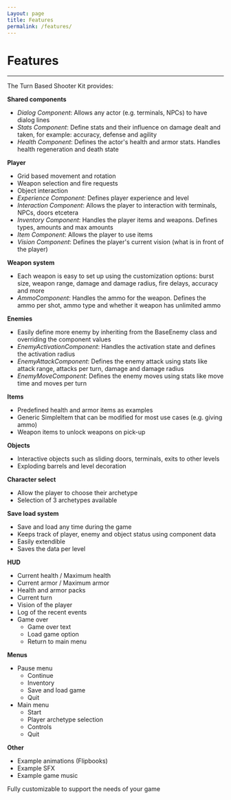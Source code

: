 ```yaml
---
Layout: page
title: Features
permalink: /features/
---
```


# Features

***

The Turn Based Shooter Kit provides:

__Shared components__

* _Dialog Component_: Allows any actor (e.g. terminals, NPCs) to have dialog lines
* _Stats Component_: Define stats and their influence on damage dealt and taken, for example: accuracy, defense and agility
* _Health Component_: Defines the actor's health and armor stats. Handles health regeneration and death state

__Player__

* Grid based movement and rotation
* Weapon selection and fire requests
* Object interaction
* _Experience Component_: Defines player experience and level
* _Interaction Component_: Allows the player to interaction with terminals, NPCs, doors etcetera
* _Inventory Component_: Handles the player items and weapons. Defines types, amounts and max amounts
* _Item Component_: Allows the player to use items
* _Vision Component_: Defines the player's current vision (what is in front of the player)

__Weapon system__

* Each weapon is easy to set up using the customization options: burst size, weapon range, damage and damage radius, fire delays, accuracy and more
* _AmmoComponent_: Handles the ammo for the weapon. Defines the ammo per shot, ammo type and whether it weapon has unlimited ammo

__Enemies__

* Easily define more enemy by inheriting from the BaseEnemy class and overriding the component values
* _EnemyActivationComponent_: Handles the activation state and defines the activation radius
* _EnemyAttackComponent_: Defines the enemy attack using stats like attack range, attacks per turn, damage and damage radius
* _EnemyMoveComponent_: Defines the enemy moves using stats like move time and moves per turn

__Items__

* Predefined health and armor items as examples
* Generic SimpleItem that can be modified for most use cases (e.g. giving ammo)
* Weapon items to unlock weapons on pick-up

__Objects__

* Interactive objects such as sliding doors, terminals, exits to other levels
* Exploding barrels and level decoration

__Character select__

* Allow the player to choose their archetype
* Selection of 3 archetypes available

__Save load system__

* Save and load any time during the game
* Keeps track of player, enemy and object status using component data
* Easily extendible
* Saves the data per level

__HUD__

* Current health / Maximum health
* Current armor / Maximum armor
* Health and armor packs
* Current turn
* Vision of the player
* Log of the recent events
* Game over
    * Game over text
    * Load game option
    * Return to main menu

__Menus__

* Pause menu
    * Continue
    * Inventory
    * Save and load game
    * Quit
* Main menu
    * Start
    * Player archetype selection
    * Controls
    * Quit
    
__Other__

* Example animations (Flipbooks)
* Example SFX
* Example game music

Fully customizable to support the needs of your game